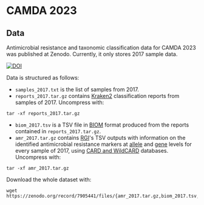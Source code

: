 # CAMDA 2023

## Data

Antimicrobial resistance and taxonomic classification data for CAMDA 2023 was
published at Zenodo. Currently, it only stores 2017 sample data.

[![DOI](https://zenodo.org/badge/DOI/10.5281/zenodo.7905441.svg)](https://doi.org/10.5281/zenodo.7905441)

Data is structured as follows:

- `samples_2017.txt` is the list of samples from 2017.
- `reports_2017.tar.gz` contains [Kraken2](https://ccb.jhu.edu/software/kraken2/)
classification reports from samples of 2017. Uncompress with:

```shell
tar -xf reports_2017.tar.gz
```

- `biom_2017.tsv` is a TSV file in [BIOM](https://biom-format.org/) format
produced from the reports contained in `reports_2017.tar.gz`.
- `amr_2017.tar.gz` contains [RGI](https://github.com/arpcard/rgi)'s TSV outputs
with information on the identified antimicrobial resistance markers at
[allele](https://github.com/arpcard/rgi#rgi-bwt-read-mapping-results-at-allele-level)
and [gene](https://github.com/arpcard/rgi#rgi-bwt-read-mapping-results-at-gene-level)
levels for every sample of 2017, using [CARD and WildCARD](https://card.mcmaster.ca/)
databases. Uncompress with:

```shell
tar -xf amr_2017.tar.gz
```

Download the whole dataset with:

```shell
wget https://zenodo.org/record/7905441/files/{amr_2017.tar.gz,biom_2017.tsv,reports_2017.tar.gz,samples_2017.txt}
```
